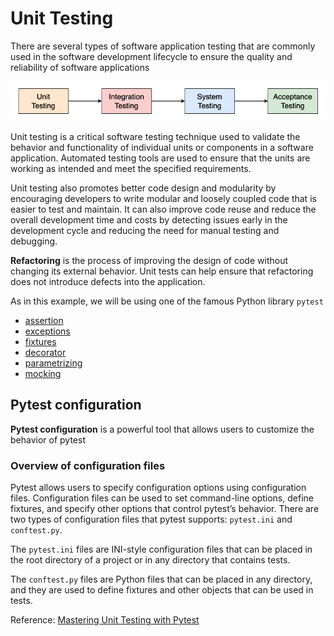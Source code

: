 # Unit Testing

There are several types of software application testing that are commonly used in the software development lifecycle to ensure the quality and reliability of software applications

![testing hierarchy](icons/testing-hierarchy.png)

Unit testing is a critical software testing technique used to validate the behavior and functionality of individual units or components in a software application. Automated testing tools are used to ensure that the units are working as intended and meet the specified requirements.

Unit testing also promotes better code design and modularity by encouraging developers to write modular and loosely coupled code that is easier to test and maintain.
It can also improve code reuse and reduce the overall development time and costs by detecting issues early in the development cycle and reducing the need for manual testing and debugging.

**Refactoring** is the process of improving the design of code without changing its external behavior. Unit tests can help ensure that refactoring does not introduce defects into the application.

As in this example, we will be using one of the famous Python library `pytest`

- [assertion](assertion/README.md)
- [exceptions](exceptions/README.md)
- [fixtures](fixtures/README.md)
- [decorator](decorator/README.md)
- [parametrizing](parametrizing/README.md)
- [mocking](mocking/README.md)

## Pytest configuration

**Pytest configuration** is a powerful tool that allows users to customize the behavior of pytest

### Overview of configuration files

Pytest allows users to specify configuration options using configuration files. Configuration files can be used to set command-line options, define fixtures, and specify other options that control pytest’s behavior. There are two types of configuration files that pytest supports: `pytest.ini` and `conftest.py`.

The `pytest.ini` files are INI-style configuration files that can be placed in the root directory of a project or in any directory that contains tests.

The `conftest.py` files are Python files that can be placed in any directory, and they are used to define fixtures and other objects that can be used in tests.

Reference: [Mastering Unit Testing with Pytest](https://www.educative.io/courses/mastering-unit-testing-with-pytest)
